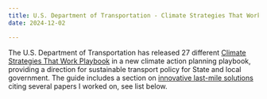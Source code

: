 ```yaml
---
title: U.S. Department of Transportation - Climate Strategies That Work Playbook
date: 2024-12-02

---
```


The U.S. Department of Transportation has released 27 different [Climate Strategies That Work Playbook](https://climate-strategies-that-work-usdot.hub.arcgis.com/) in a new climate action planning playbook, providing a direction for sustainable transport policy for State and local government. The guide includes a section on [innovative last-mile solutions](https://dot-climate-strategies.my.canva.site/micromobility-deliveries-microhubs-and-last-mile-solutions) citing several papers I worked on, see list below.




